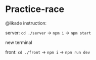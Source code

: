 # Practice-race
@likade
instruction:

server:
 `cd ./server` -> `npm i` -> `npm start`

new terminal

front:
`cd ./front` -> `npm i` -> `npm run dev`
